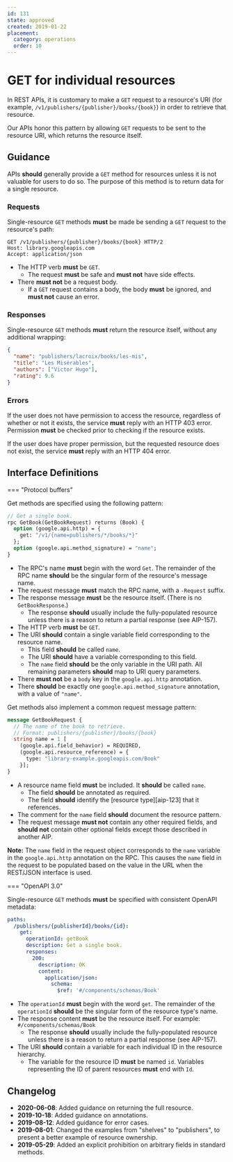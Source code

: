 ```yaml
---
id: 131
state: approved
created: 2019-01-22
placement:
  category: operations
  order: 10
---
```


# GET for individual resources

In REST APIs, it is customary to make a `GET` request to a resource's URI (for
example, `/v1/publishers/{publisher}/books/{book}`) in order to retrieve that
resource.

Our APIs honor this pattern by allowing `GET` requests to be sent to the
resource URI, which returns the resource itself.

## Guidance

APIs **should** generally provide a `GET` method for resources unless it is not
valuable for users to do so. The purpose of this method is to return data for a
single resource.

### Requests

Single-resource `GET` methods **must** be made be sending a `GET` request to
the resource's path:

```http
GET /v1/publishers/{publisher}/books/{book} HTTP/2
Host: library.googleapis.com
Accept: application/json
```

- The HTTP verb **must** be `GET`.
  - The request **must** be safe and **must not** have side effects.
- There **must not** be a request body.
  - If a `GET` request contains a body, the body **must** be ignored, and
    **must not** cause an error.

### Responses

Single-resource `GET` methods **must** return the resource itself, without any
additional wrapping:

```json
{
  "name": "publishers/lacroix/books/les-mis",
  "title": "Les Misérables",
  "authors": ["Victor Hugo"],
  "rating": 9.6
}
```

### Errors

If the user does not have permission to access the resource, regardless of
whether or not it exists, the service **must** reply with an HTTP 403 error.
Permission **must** be checked prior to checking if the resource exists.

If the user does have proper permission, but the requested resource does not
exist, the service **must** reply with an HTTP 404 error.

## Interface Definitions

<!-- prettier-ignore-start -->
=== "Protocol buffers"

  Get methods are specified using the following pattern:

  ```proto
  // Get a single book.
  rpc GetBook(GetBookRequest) returns (Book) {
    option (google.api.http) = {
      get: "/v1/{name=publishers/*/books/*}"
    };
    option (google.api.method_signature) = "name";
  }
  ```

  - The RPC's name **must** begin with the word `Get`. The remainder of the RPC
    name **should** be the singular form of the resource's message name.
  - The request message **must** match the RPC name, with a `-Request` suffix.
  - The response message **must** be the resource itself. (There is no
    `GetBookResponse`.)
    - The response **should** usually include the fully-populated resource unless
      there is a reason to return a partial response (see AIP-157).
  - The HTTP verb **must** be `GET`.
  - The URI **should** contain a single variable field corresponding to the
    resource name.
    - This field **should** be called `name`.
    - The URI **should** have a variable corresponding to this field.
    - The `name` field **should** be the only variable in the URI path. All
      remaining parameters **should** map to URI query parameters.
  - There **must not** be a `body` key in the `google.api.http` annotation.
  - There **should** be exactly one `google.api.method_signature` annotation,
    with a value of `"name"`.

  Get methods also implement a common request message pattern:

  ```proto
  message GetBookRequest {
    // The name of the book to retrieve.
    // Format: publishers/{publisher}/books/{book}
    string name = 1 [
      (google.api.field_behavior) = REQUIRED,
      (google.api.resource_reference) = {
        type: "library-example.googleapis.com/Book"
      }];
  }
  ```

  - A resource name field **must** be included. It **should** be called `name`.
    - The field **should** be annotated as required.
    - The field **should** identify the [resource type][aip-123] that it
      references.
  - The comment for the `name` field **should** document the resource pattern.
  - The request message **must not** contain any other required fields, and
    **should not** contain other optional fields except those described in
    another AIP.

  **Note:** The `name` field in the request object corresponds to the `name`
  variable in the `google.api.http` annotation on the RPC. This causes the `name`
  field in the request to be populated based on the value in the URL when the
  REST/JSON interface is used.

=== "OpenAPI 3.0"

  Single-resource `GET` methods **must** be specified with consistent OpenAPI
  metadata:

  ```yaml
  paths:
    /publishers/{publisherId}/books/{id}:
      get:
        operationId: getBook
        description: Get a single book.
        responses:
          200:
            description: OK
            content:
              application/json:
                schema:
                  $ref: '#/components/schemas/Book'
  ```

  - The `operationId` **must** begin with the word `get`. The remainder of the
    `operationId` **should** be the singular form of the resource type's name.
  - The response content **must** be the resource itself. For example:
    `#/components/schemas/Book`
    - The response **should** usually include the fully-populated resource
      unless there is a reason to return a partial response (see AIP-157).
  - The URI **should** contain a variable for each individual ID in the resource
    hierarchy.
    - The variable for the resource ID **must** be named `id`. Variables
      representing the ID of parent resources **must** end with `Id`.

<!-- prettier-ignore-end -->

## Changelog

- **2020-06-08**: Added guidance on returning the full resource.
- **2019-10-18**: Added guidance on annotations.
- **2019-08-12**: Added guidance for error cases.
- **2019-08-01**: Changed the examples from "shelves" to "publishers", to
  present a better example of resource ownership.
- **2019-05-29**: Added an explicit prohibition on arbitrary fields in standard
  methods.
